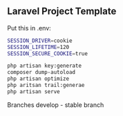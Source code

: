 ## Laravel Project Template

Put this in .env:

```bash
SESSION_DRIVER=cookie
SESSION_LIFETIME=120
SESSION_SECURE_COOKIE=true  
```
```bash
php artisan key:generate
composer dump-autoload
php artisan optimize
php aritsan trail:generae
php artisan serve
```

Branches
develop - stable branch